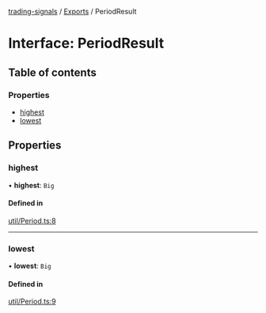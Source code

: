 [trading-signals](../README.md) / [Exports](../modules.md) / PeriodResult

# Interface: PeriodResult

## Table of contents

### Properties

- [highest](PeriodResult.md#highest)
- [lowest](PeriodResult.md#lowest)

## Properties

### highest

• **highest**: `Big`

#### Defined in

[util/Period.ts:8](https://github.com/bennycode/trading-signals/blob/95cb489/src/util/Period.ts#L8)

---

### lowest

• **lowest**: `Big`

#### Defined in

[util/Period.ts:9](https://github.com/bennycode/trading-signals/blob/95cb489/src/util/Period.ts#L9)
